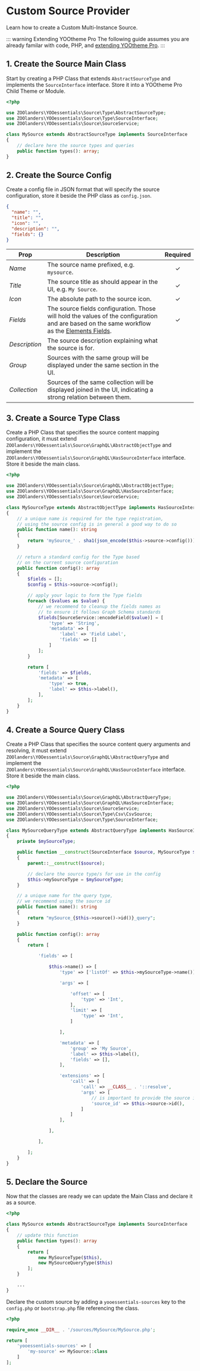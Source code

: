 # Custom Source Provider

Learn how to create a Custom Multi-Instance Source.

::: warning Extending YOOtheme Pro
The following guide assumes you are already familar with code, PHP, and [extending YOOtheme Pro](https://yootheme.com/support/yootheme-pro/joomla/developers-child-themes#extend-functionality).
:::

## 1. Create the Source Main Class

Start by creating a PHP Class that extends `AbstractSourceType` and implements
the `SourceInterface` interface. Store it into a YOOtheme Pro Child Theme or Module.

```php
<?php

use ZOOlanders\YOOessentials\Source\Type\AbstractSourceType;
use ZOOlanders\YOOessentials\Source\Type\SourceInterface;
use ZOOlanders\YOOessentials\Source\SourceService;

class MySource extends AbstractSourceType implements SourceInterface
{
    // declare here the source types and queries
    public function types(): array;
}
```

## 2. Create the Source Config

Create a config file in JSON format that will specify the source configuration, store it beside the PHP class as `config.json`.

```json
{
  "name": "",
  "title": "",
  "icon": "",
  "description": "",
  "fields": {}
}
```

| Prop          | Description                                                                                                                                                                                                         | Required |
| ------------- | ------------------------------------------------------------------------------------------------------------------------------------------------------------------------------------------------------------------- | :------: |
| _Name_        | The source name prefixed, e.g. `mysource`.                                                                                                                                                                          | &#x2713; |
| _Title_       | The source title as should appear in the UI, e.g. `My Source`.                                                                                                                                                      | &#x2713; |
| _Icon_        | The absolute path to the source icon.                                                                                                                                                                               | &#x2713; |
| _Fields_      | The source fields configuration. Those will hold the values of the configuration and are based on the same workflow as the [Elements Fields](https://yootheme.com/support/yootheme-pro/joomla/developers-elements). | &#x2713; |
| _Description_ | The source description explaining what the source is for.                                                                                                                                                           |
| _Group_       | Sources with the same group will be displayed under the same section in the UI.                                                                                                                                     |
| _Collection_  | Sources of the same collection will be displayed joined in the UI, indicating a strong relation between them.                                                                                                       |

## 3. Create a Source Type Class

Create a PHP Class that specifies the source content mapping configuration, it must extend `ZOOlanders\YOOessentials\Source\GraphQL\AbstractObjectType` and implement
the `ZOOlanders\YOOessentials\Source\GraphQL\HasSourceInterface` interface. Store it beside the main class.

```php
<?php

use ZOOlanders\YOOessentials\Source\GraphQL\AbstractObjectType;
use ZOOlanders\YOOessentials\Source\GraphQL\HasSourceInterface;
use ZOOlanders\YOOessentials\Source\SourceService;

class MySourceType extends AbstractObjectType implements HasSourceInterface
{
    // a unique name is required for the type registration,
    // using the source config is in general a good way to do so
    public function name(): string
    {
        return 'mySource_' . sha1(json_encode($this->source->config())));
    }

    // return a standard config for the Type based
    // on the current source configuration
    public function config(): array
    {
        $fields = [];
        $config = $this->source->config();

        // apply your logic to form the Type fields
        foreach ($values as $value) {
            // we recommend to cleanup the fields names as
            // to ensure it follows Graph Schema standards
            $fields[SourceService::encodeField($value)] = [
                'type' => 'String',
                'metadata' => [
                    'label' => 'Field Label',
                    'fields' => []
                ]
            ];
        }

        return [
            'fields' => $fields,
            'metadata' => [
                'type' => true,
                'label' => $this->label(),
            ],
        ];
    }
}
```

## 4. Create a Source Query Class

Create a PHP Class that specifies the source content query arguments and resolving, it must extend `ZOOlanders\YOOessentials\Source\GraphQL\AbstractQueryType` and implement
the `ZOOlanders\YOOessentials\Source\GraphQL\HasSourceInterface` interface. Store it beside the main class.

```php
<?php

use ZOOlanders\YOOessentials\Source\GraphQL\AbstractQueryType;
use ZOOlanders\YOOessentials\Source\GraphQL\HasSourceInterface;
use ZOOlanders\YOOessentials\Source\SourceService;
use ZOOlanders\YOOessentials\Source\Type\Csv\CsvSource;
use ZOOlanders\YOOessentials\Source\Type\SourceInterface;

class MySourceQueryType extends AbstractQueryType implements HasSourceInterface
{
    private $mySourceType;

    public function __construct(SourceInterface $source, MySourceType $mySourceType)
    {
        parent::__construct($source);

        // declare the source type/s for use in the config
        $this->mySourceType = $mySourceType;
    }

    // a unique name for the query type,
    // we recommend using the source id
    public function name(): string
    {
        return "mySource_{$this->source()->id()}_query";
    }

    public function config(): array
    {
        return [

            'fields' => [

                $this->name() => [
                    'type' => ['listOf' => $this->mySourceType->name()],

                    'args' => [

                        'offset' => [
                            'type' => 'Int',
                        ],
                        'limit' => [
                            'type' => 'Int',
                        ]

                    ],

                    'metadata' => [
                        'group' => 'My Source',
                        'label' => $this->label(),
                        'fields' => [],
                    ],

                    'extensions' => [
                        'call' => [
                            'call' => __CLASS__ . '::resolve',
                            'args' => [
                                // is important to provide the source id
                                'source_id' => $this->source->id(),
                            ]
                        ]
                    ],

                ],

            ],

        ];
    }
}
```

## 5. Declare the Source

Now that the classes are ready we can update the Main Class and declare it as a source.

```php
<?php

class MySource extends AbstractSourceType implements SourceInterface
{
    // update this function
    public function types(): array
    {
        return [
            new MySourceType($this),
            new MySourceQueryType($this)
        ];
    }

    ...
}
```

Declare the custom source by adding a `yooessentials-sources` key to the `config.php` or `bootstrap.php` file referencing the class.

```php
<?php

require_once __DIR__ . '/sources/MySource/MySource.php';

return [
    'yooessentials-sources' => [
        'my-source' => MySource::class
    ]
];
```
